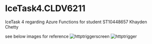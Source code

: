 # IceTask4.CLDV6211
IceTask 4 regarding Azure Functions for student ST10448657 Khayden Chetty

 see below images for reference
![httptriggerscreen](https://github.com/user-attachments/assets/60c4a3fc-f1c9-4062-8bfc-dee6cc5b6690)
![httptrigger](https://github.com/user-attachments/assets/95674efc-ea60-44a8-afa4-26a57478bddd)
